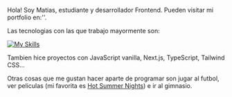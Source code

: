   Hola! Soy Matias, estudiante y desarrollador Frontend. Pueden visitar mi portfolio en:''. 
  
  Las tecnologias con las que trabajo mayormente son:
  
  [![My Skills](https://skills.thijs.gg/icons?i=html,css,react,figma&theme=light)](https://skills.thijs.gg)
  
  Tambien hice proyectos con JavaScript vanilla, Next.js, TypeScript, Tailwind CSS...
  
  Otras cosas que me gustan hacer aparte de programar son jugar al futbol, ver peliculas (mi favorita es [Hot Summer Nights](https://you-ve-never-seen.vercel.app/movies/347866)) e ir al gimnasio.
  
  
